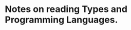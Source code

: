 Notes on reading Types and Programming Languages.
=================================================

